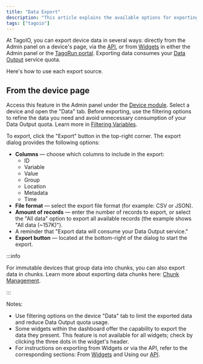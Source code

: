 ```yaml
---
title: "Data Export"
description: "This article explains the available options for exporting device data in TagoIO, and provides step-by-step instructions for exporting data from a device page, including available export options and important quota considerations."
tags: ["tagoio"]
---
```

At TagoIO, you can export device data in several ways: directly from the Admin panel on a device's page, via the [API](/docs/tagoio/api/), or from [Widgets](/docs/tagoio/widgets/) in either the Admin panel or the [TagoRun portal](/docs/tagoio/tagorun/getting-started/tagorun-mobile-app). Exporting data consumes your [Data Output](/docs/tagoio/profiles/services/data-output-service) service quota.

Here's how to use each export source.

## From the device page

Access this feature in the Admin panel under the [Device module](/docs/tagoio/devices/). Select a device and open the "Data" tab. Before exporting, use the filtering options to refine the data you need and avoid unnecessary consumption of your Data Output quota. Learn more in [Filtering Variables](/docs/tagoio/devices/payload-parser/filtering-out-variables-with-parser-code).

To export, click the "Export" button in the top-right corner. The export dialog provides the following options:

- **Columns** — choose which columns to include in the export:
  - ID
  - Variable
  - Value
  - Group
  - Location
  - Metadata
  - Time
- **File format** — select the export file format (for example: CSV or JSON).
- **Amount of records** — enter the number of records to export, or select the "All data" option to export all available records (the example shows "All data (~157K)").
- A reminder that "Export data will consume your Data Output service."
- **Export button** — located at the bottom-right of the dialog to start the export.

:::info

For immutable devices that group data into chunks, you can also export data in chunks. Learn more about exporting data chunks here: [Chunk Management](/docs/tagoio/devices/data-management/chunk-management).

:::

<!-- Image placeholder removed for build -->

Notes:
- Use filtering options on the device "Data" tab to limit the exported data and reduce Data Output quota usage.
- Some widgets within the dashboard offer the capability to export the data they present. This feature is not available for all widgets; check by clicking the three dots in the widget's header.
- For instructions on exporting from Widgets or via the API, refer to the corresponding sections: From [Widgets]([/docs/tagoio/widgets/]) and Using our [API]([/docs/tagoio/api/]).
